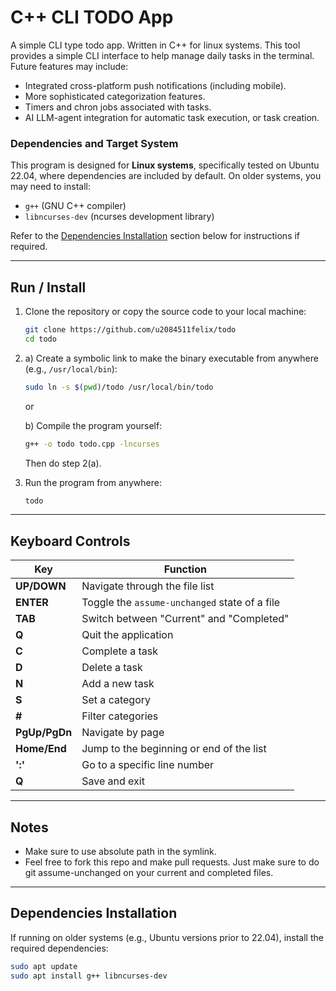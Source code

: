# C++ CLI TODO App

A simple CLI type todo app. Written in C++ for linux systems. This tool provides a simple CLI interface to help manage daily tasks in the terminal. Future features may include:
- Integrated cross-platform push notifications (including mobile).
- More sophisticated categorization features.
- Timers and chron jobs associated with tasks.
- AI LLM-agent integration for automatic task execution, or task creation.

### Dependencies and Target System
This program is designed for **Linux systems**, specifically tested on Ubuntu 22.04, where dependencies are included by default. On older systems, you may need to install:
- `g++` (GNU C++ compiler)
- `libncurses-dev` (ncurses development library)

Refer to the [Dependencies Installation](#dependencies-installation) section below for instructions if required.

---

## Run / Install

1. Clone the repository or copy the source code to your local machine:
   ```bash
   git clone https://github.com/u2084511felix/todo
   cd todo 
   ```

2. 
   a) Create a symbolic link to make the binary executable from anywhere (e.g., `/usr/local/bin`):
   ```bash
   sudo ln -s $(pwd)/todo /usr/local/bin/todo
   ```

   or

   b) Compile the program yourself:
   ```bash
   g++ -o todo todo.cpp -lncurses
   ```
   Then do step 2(a).

3. Run the program from anywhere:
   ```bash
   todo
   ```

---

## Keyboard Controls

| Key             | Function                                        |
|-----------------|------------------------------------------------|
| **UP/DOWN**     | Navigate through the file list                 |
| **ENTER**       | Toggle the `assume-unchanged` state of a file  |
| **TAB**         | Switch between "Current" and "Completed"       |
| **Q**           | Quit the application                           |
| **C**           | Complete a task                               |
| **D**           | Delete a task                                 |
| **N**           | Add a new task                                |
| **S**           | Set a category                                |
| **#**           | Filter categories                             |
| **PgUp/PgDn**   | Navigate by page                              |
| **Home/End**    | Jump to the beginning or end of the list       |
| **':<num>'**    | Go to a specific line number                  |
| **Q**           | Save and exit                                 |

---

## Notes

- Make sure to use absolute path in the symlink. 
- Feel free to fork this repo and make pull requests. Just make sure to do git assume-unchanged on your current and completed files.

---

## Dependencies Installation
If running on older systems (e.g., Ubuntu versions prior to 22.04), install the required dependencies:

```bash
sudo apt update
sudo apt install g++ libncurses-dev
```
